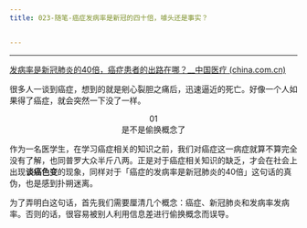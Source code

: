 ```yaml
---
title: 023-随笔-癌症发病率是新冠的四十倍，噱头还是事实？


---
```


<hr>

[发病率是新冠肺炎的40倍，癌症患者的出路在哪？__中国医疗 (china.com.cn)](http://med.china.com.cn/content/pid/211009/tid/1026)





很多人一谈到癌症，想到的就是剜心裂胆之痛后，迅速逼近的死亡。好像一个人如果得了癌症，就会突然一下没了一样。

<center>01</center>

<center><black>是不是偷换概念了</black></center>

作为一名医学生，在学习癌症相关的知识之前，我们对癌症这一病症就算不算完全没有了解，也同普罗大众半斤八两。正是对于癌症相关知识的缺乏，才会在社会上出现**谈癌色变**的现象，同样对于「癌症的发病率是新冠肺炎的40倍」这句话的真伪，也是感到扑朔迷离。

为了弄明白这句话，首先我们需要厘清几个概念：癌症、新冠肺炎和发病率发病率。否则的话，很容易被别人利用信息差进行偷换概念而误导。
